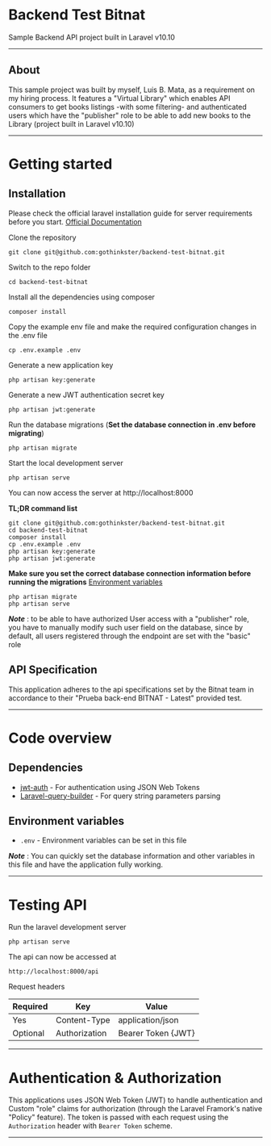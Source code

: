# Backend Test Bitnat

Sample Backend API project built in Laravel v10.10

---

## About

This sample project was built by myself, Luis B. Mata, as a requirement on my hiring process. It features a "Virtual Library" which enables API consumers to get books listings -with some filtering- and authenticated users which have the "publisher" role to be able to add new books to the Library (project built in Laravel v10.10)

---

# Getting started

## Installation

Please check the official laravel installation guide for server requirements before you start. [Official Documentation](https://laravel.com/docs/10.x#installation)

Clone the repository

    git clone git@github.com:gothinkster/backend-test-bitnat.git

Switch to the repo folder

    cd backend-test-bitnat

Install all the dependencies using composer

    composer install

Copy the example env file and make the required configuration changes in the .env file

    cp .env.example .env

Generate a new application key

    php artisan key:generate

Generate a new JWT authentication secret key

    php artisan jwt:generate

Run the database migrations (**Set the database connection in .env before migrating**)

    php artisan migrate

Start the local development server

    php artisan serve

You can now access the server at http://localhost:8000

**TL;DR command list**

    git clone git@github.com:gothinkster/backend-test-bitnat.git
    cd backend-test-bitnat
    composer install
    cp .env.example .env
    php artisan key:generate
    php artisan jwt:generate

**Make sure you set the correct database connection information before running the migrations** [Environment variables](#environment-variables)

    php artisan migrate
    php artisan serve

**_Note_** : to be able to have authorized User access with a "publisher" role, you have to manually modify such user field on the database, since by default, all users registered through the endpoint are set with the "basic" role

## API Specification

This application adheres to the api specifications set by the Bitnat team in accordance to their "Prueba back-end BITNAT - Latest" provided test.

---

# Code overview

## Dependencies

-   [jwt-auth](https://github.com/tymondesigns/jwt-auth) - For authentication using JSON Web Tokens
-   [Laravel-query-builder](https://spatie.be/docs/laravel-query-builder/v5/introduction) - For query string parameters parsing

## Environment variables

-   `.env` - Environment variables can be set in this file

**_Note_** : You can quickly set the database information and other variables in this file and have the application fully working.

---

# Testing API

Run the laravel development server

    php artisan serve

The api can now be accessed at

    http://localhost:8000/api

Request headers

| **Required** | **Key**       | **Value**          |
| ------------ | ------------- | ------------------ |
| Yes          | Content-Type  | application/json   |
| Optional     | Authorization | Bearer Token {JWT} |

---

# Authentication & Authorization

This applications uses JSON Web Token (JWT) to handle authentication and Custom "role" claims for authorization (through the Laravel Framork's native "Policy" feature). The token is passed with each request using the `Authorization` header with `Bearer Token` scheme.

---
